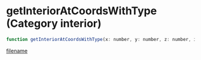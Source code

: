 # getInteriorAtCoordsWithType (Category interior)

```js
function getInteriorAtCoordsWithType(x: number, y: number, z: number, interiorType: string): int
```

[filename](getInteriorAtCoordsWithType_m.md ':include')